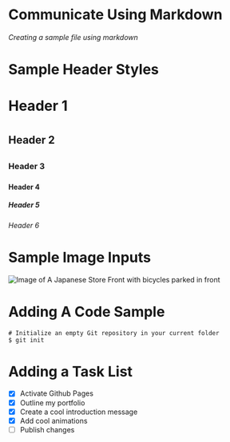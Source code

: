 # Communicate Using Markdown
###### Creating a sample file using markdown


# Sample Header Styles

# Header 1 <h1>
## Header 2 <h2>
### Header 3 <h3>
#### Header 4 <h4>
##### Header 5 <h5>
###### Header 6 <h6>

# Sample Image Inputs

![Image of A Japanese Store Front with bicycles parked in front](https://images.unsplash.com/photo-1480796927426-f609979314bd?ixlib=rb-4.0.3&ixid=MnwxMjA3fDB8MHxwaG90by1wYWdlfHx8fGVufDB8fHx8&auto=format&fit=crop&w=1470&q=80)
  
# Adding A Code Sample

```
# Initialize an empty Git repository in your current folder
$ git init
```

# Adding a Task List
  
- [x] Activate Github Pages
- [x] Outline my portfolio
- [x] Create a cool introduction message
- [x] Add cool animations
- [ ] Publish changes
